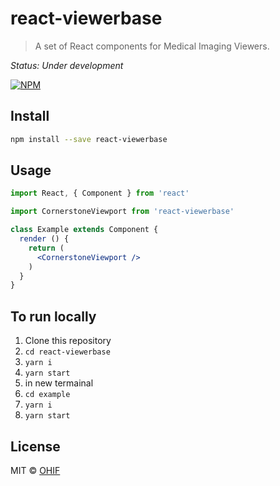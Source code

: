 # react-viewerbase

> A set of React components for Medical Imaging Viewers.

*Status: Under development*

[![NPM](https://img.shields.io/npm/v/react-viewerbase.svg)](https://www.npmjs.com/package/react-viewerbase)

## Install

```bash
npm install --save react-viewerbase
```

## Usage

```jsx
import React, { Component } from 'react'

import CornerstoneViewport from 'react-viewerbase'

class Example extends Component {
  render () {
    return (
      <CornerstoneViewport />
    )
  }
}
```

## To run locally
1. Clone this repository
1. `cd react-viewerbase`
1. `yarn i`
1. `yarn start`
1. in new termainal
1. `cd example`
1. `yarn i`
1. `yarn start`

## License

MIT © [OHIF](https://github.com/OHIF)
